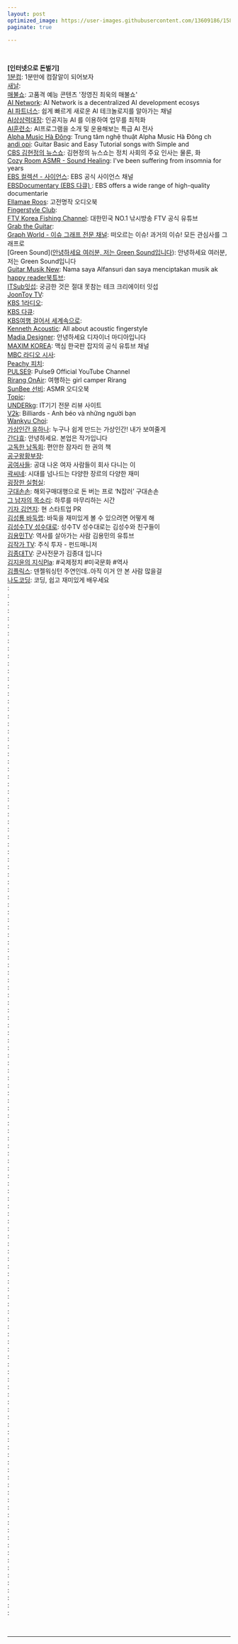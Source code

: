```yaml
---
layout: post
optimized_image: https://user-images.githubusercontent.com/13609186/158834851-5c5d7736-001b-448d-8bb6-eb99f2f16233.jpg
paginate: true

---
```




<br>

**[인터넷으로 돈벌기]**<br>
[1분컴](https://www.youtube.com/@user-ed1xt4uh7v): 1분만에 컴잘알이 되어보자<br>
[새날](https://www.youtube.com/@saenal): <br>
[매불쇼](https://www.youtube.com/@maebulshow): 고품격 예능 콘텐츠 '정영진 최욱의 매불쇼'
<br>
[AI Network](https://www.youtube.com/@ainetwork_ai): AI Network is a decentralized AI development ecosys<br>
[AI 파트너스](https://www.youtube.com/@easyaitech): 쉽게 빠르게 새로운 AI 테크놀로지를 알아가는 채널<br>
[AI상상력대장](https://www.youtube.com/@captain_ai): 인공지능 AI 를 이용하여 업무를 최적화<br>
[AI훈련소](https://www.youtube.com/@AI.Drill_center): AI프로그램을 소개 및 운용해보는 특급 AI 전사<br>
[
Alpha Music Hà Đông](https://www.youtube.com/@alphamusichadong191): Trung tâm nghệ thuật Alpha Music Hà Đông ch<br>
[andi opi](https://www.youtube.com/@andiopi): Guitar Basic and Easy Tutorial songs with Simple and<br>
[CBS 김현정의 뉴스쇼](https://www.youtube.com/@cbsnewsshow): 김현정의 뉴스쇼는 정치 사회의 주요 인사는 물론, 화<br>
[Cozy Room ASMR - Sound Healing](https://www.youtube.com/@CozyRoomASMR): I've been suffering from insomnia for years
<br>
[EBS 컬렉션 - 사이언스](https://www.youtube.com/@ebs.science): EBS 공식 사이언스 채널<br>
[EBSDocumentary (EBS 다큐) 
](https://www.youtube.com/@EBSDocumentary): EBS offers a wide range of high-quality documentarie<br>
[Ellamae Roos](https://www.youtube.com/@ellamaeroos7404): 고전명작 오디오북<br>
[Fingerstyle Club](https://www.youtube.com/@FingerstyleClub): <br>
[FTV Korea Fishing Channel](https://www.youtube.com/@KoreaFishingChannel): 대한민국 NO.1 낚시방송 FTV 공식 유튜브<br>
[Grab the Guitar](https://www.youtube.com/@GrabTheGT): <br>
[Graph World - 이슈 그래프 전문 채널](https://www.youtube.com/@graphworld-0): 떠오르는 이슈! 과거의 이슈! 모든 관심사를 그래프로<br>
[Green Sound]([안녕하세요 여러분, 저는 Green Sound입니다](https://www.youtube.com/@GreenSoundOfficial)): 안녕하세요 여러분, 저는 Green Sound입니다<br>
[Guitar Musik New](https://www.youtube.com/@LatestMusicGuitar): Nama saya Alfansuri dan saya menciptakan musik ak<br>
[happy reader북튜브](https://www.youtube.com/@AUDIOBOOKhappyreader): <br>
[ITSub잇섭](https://www.youtube.com/@ITSUB): 궁금한 것은 절대 못참는 테크 크리에이터 잇섭<br>
[JoonToy TV](https://www.youtube.com/@joontoytv3724): <br>
[KBS 1라디오](https://www.youtube.com/@KBS_1Radio): <br>
[KBS 다큐](https://www.youtube.com/@KBSDocumentary): <br>
[KBS여행 걸어서 세계속으로](https://www.youtube.com/@KBS_TRAVEL): <br>
[Kenneth Acoustic](https://www.youtube.com/@KennethAcoustic): All about acoustic fingerstyle<br>
[Madia Designer](https://www.youtube.com/@UXUIDesign): 안녕하세요 디자이너 마디아입니다<br>
[MAXIM KOREA](https://www.youtube.com/@maxim_korea): 맥심 한국판 잡지의 공식 유튜브 채널<br>
[MBC 라디오 시사](https://www.youtube.com/@mbcradio_sisa): <br>
[Peachy 피치](https://www.youtube.com/@peachy2023): <br>
[PULSE9](https://www.youtube.com/@PULSE9_Inc): Pulse9 Official YouTube Channel
<br>
[Rirang OnAir](https://www.youtube.com/@RirangOnAir): 여행하는 girl camper Rirang<br>
[SunBee 선비](https://www.youtube.com/@SunBee): ASMR 오디오북<br>
[Topic](https://www.youtube.com/@topic2651): <br>
[UNDERkg](https://www.youtube.com/@Underkg): IT기기 전문 리뷰 사이트<br>
[V2k](https://www.youtube.com/@v2kBillards): Billiards - Anh béo và những người bạn<br>
[Wankyu Choi](https://www.youtube.com/@wankyuchoi597): <br>
[가상인간 유하나](https://www.youtube.com/@_virtualuhana8924): 누구나 쉽게 만드는 가상인간! 내가 보여줄게<br>
[간다효](https://www.youtube.com/@Official_gandahyo): 안녕하세요. 본업은 작가입니다<br>
[고독한 낭독회](https://www.youtube.com/@Godok_): 편안한 잠자리 한 권의 책<br>
[공구왕황부장](https://www.youtube.com/@Hwangbujang): <br>
[공여사들](https://www.youtube.com/@gongysd): 공대 나온 여자 사람들이 회사 다니는 이<br>
[곽씨네](https://www.youtube.com/@kwakcine): 시대를 넘나드는 다양한 장르의 다양한 재미
<br>
[굉장한 실험실](https://www.youtube.com/@madlabko): <br>
[구대손손](https://www.youtube.com/@user-wc4qi7kf3h): 해외구매대행으로 돈 버는 프로 ‘N잡러’ 구대손손<br>
[그 남자의 목소리](https://www.youtube.com/@malevoice): 하루를 마무리하는 시간<br>
[기자 김연지](https://www.youtube.com/@user-ux5ow6tn4d): 현 스타트업 PR<br>
[김성룡 바둑랩](https://www.youtube.com/@user-hy7dg8ec1q): 바둑을 재미있게 볼 수 있으려면 어떻게 해<br>
[김성수TV 성수대로](https://www.youtube.com/@ssroad): 성수TV 성수대로는 김성수와 친구들이 <br>
[김용민TV](https://www.youtube.com/@kimyongminTV): 역사를 살아가는 사람 김용민의 유튜브<br>
[김작가 TV](https://www.youtube.com/@lucky_tv): 주식 투자 - 펀드매니저<br>
[김종대TV](https://www.youtube.com/@kimjongdaetv): 군사전문가 김종대 입니다<br>
[김지윤의 지식Pla](https://www.youtube.com/@Kjy_Play): #국제정치 #미국문화 #역사<br>
[김플릭스](https://www.youtube.com/@kimflix_): 덴젤워싱턴 주연인데..아직 이거 안 본 사람 많을걸<br>
[나도코딩](https://www.youtube.com/@nadocoding): 코딩, 쉽고 재미있게 배우세요<br>
[](): <br>
[](): <br>
[](): <br>
[](): <br>
[](): <br>
[](): <br>
[](): <br>
[](): <br>
[](): <br>
[](): <br>
[](): <br>
[](): <br>
[](): <br>
[](): <br>
[](): <br>
[](): <br>
[](): <br>
[](): <br>
[](): <br>
[](): <br>
[](): <br>
[](): <br>
[](): <br>
[](): <br>
[](): <br>
[](): <br>
[](): <br>
[](): <br>
[](): <br>
[](): <br>
[](): <br>
[](): <br>
[](): <br>
[](): <br>
[](): <br>
[](): <br>
[](): <br>
[](): <br>
[](): <br>
[](): <br>
[](): <br>
[](): <br>
[](): <br>
[](): <br>
[](): <br>
[](): <br>
[](): <br>
[](): <br>
[](): <br>
[](): <br>
[](): <br>
[](): <br>
[](): <br>
[](): <br>
[](): <br>
[](): <br>
[](): <br>
[](): <br>
[](): <br>
[](): <br>
[](): <br>
[](): <br>
[](): <br>
[](): <br>
[](): <br>
[](): <br>
[](): <br>
[](): <br>
[](): <br>
[](): <br>
[](): <br>
[](): <br>
[](): <br>
[](): <br>
[](): <br>
[](): <br>
[](): <br>
[](): <br>
[](): <br>
[](): <br>
[](): <br>
[](): <br>
[](): <br>
[](): <br>
[](): <br>
[](): <br>
[](): <br>
[](): <br>
[](): <br>
[](): <br>
[](): <br>
[](): <br>
[](): <br>
[](): <br>
[](): <br>
[](): <br>
[](): <br>
[](): <br>
[](): <br>
[](): <br>
[](): <br>
[](): <br>
[](): <br>
[](): <br>
[](): <br>
[](): <br>
[](): <br>
[](): <br>
[](): <br>
[](): <br>
[](): <br>
[](): <br>
[](): <br>
[](): <br>
[](): <br>
[](): <br>
[](): <br>
[](): <br>
[](): <br>
[](): <br>
[](): <br>
[](): <br>
[](): <br>
[](): <br>
[](): <br>
[](): <br>
[](): <br>
[](): <br>
[](): <br>
[](): <br>
[](): <br>
[](): <br>
[](): <br>
[](): <br>
[](): <br>
[](): <br>
[](): <br>



<br>


---
